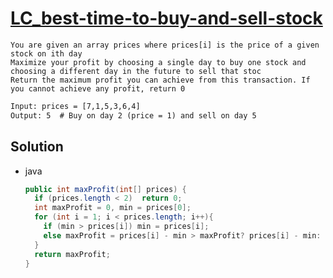 # [LC_best-time-to-buy-and-sell-stock](https://leetcode.com/problems/best-time-to-buy-and-sell-stock)

```en
You are given an array prices where prices[i] is the price of a given stock on ith day
Maximize your profit by choosing a single day to buy one stock and choosing a different day in the future to sell that stoc
Return the maximum profit you can achieve from this transaction. If you cannot achieve any profit, return 0

```

```txt
Input: prices = [7,1,5,3,6,4]
Output: 5  # Buy on day 2 (price = 1) and sell on day 5
```

## Solution

* java

  ```java
  public int maxProfit(int[] prices) {
    if (prices.length < 2)  return 0;
    int maxProfit = 0, min = prices[0];
    for (int i = 1; i < prices.length; i++){
      if (min > prices[i]) min = prices[i];
      else maxProfit = prices[i] - min > maxProfit? prices[i] - min: maxProfit;
    }
    return maxProfit;
  }
  ```
